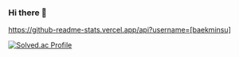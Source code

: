 ### Hi there 👋  

https://github-readme-stats.vercel.app/api?username=[baekminsu]

[![Solved.ac Profile](http://mazassumnida.wtf/api/generate_badge?boj=baekminsoo95)](https://solved.ac/baekminsoo95)


